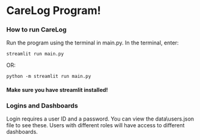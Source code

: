 # CareLog Program!

### How to run CareLog

 Run the program using the terminal in main.py. In the terminal, enter:

    streamlit run main.py

OR:

    python -m streamlit run main.py

#### Make sure you have streamlit installed!

### Logins and Dashboards

 Login requires a user ID and a password. You can view the data\users.json file to see these. Users with different roles will have access to different dashboards.
